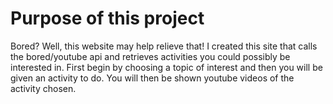 # Purpose of this project

Bored? Well, this website may help relieve that! I created this site that calls the bored/youtube api and retrieves activities you could possibly be interested
in. First begin by choosing a topic of interest and then you will be given an activity to do. You will then be shown youtube videos of the activity
chosen.
